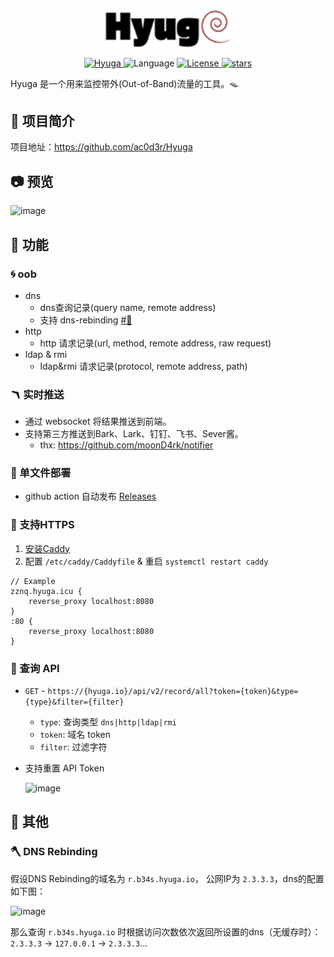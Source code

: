 <div align="center" >
    <img src="./docs/hyuga.png" width="200" alt="Hyuga" />
</div>
<p align="center">
    <a href="https://github.com/ac0d3r/Hyuga">
        <img alt="Hyuga" src="https://img.shields.io/badge/Hyuga-dev-yellow"/>
    </a>
    <img src="https://img.shields.io/badge/Language-Golang-blue" alt="Language" />
    <a href="https://github.com/ac0d3r/Hyuga/blob/master/LICENSE">
        <img alt="License" src="https://img.shields.io/github/license/ac0d3r/Hyuga"/>
    </a>
    <a href="https://github.com/ac0d3r/Hyuga/stargazers">
        <img alt="stars" src="https://img.shields.io/github/stars/ac0d3r/Hyuga"/>
    </a>
 </p>

Hyuga 是一个用来监控带外(Out-of-Band)流量的工具。🪤

## 🎉 项目简介

项目地址：https://github.com/ac0d3r/Hyuga

## 📷 预览
<img width="1511" alt="image" src="https://user-images.githubusercontent.com/26270009/236437388-a862b25f-e049-420d-aaf8-b06e4aa66ccc.png">

## 🎉 功能

### 🌀 oob
- dns
    - dns查询记录(query name, remote address)
    - 支持 dns-rebinding [#🔗](#-dns-rebinding)
- http 
    - http 请求记录(url, method, remote address, raw request)
- ldap & rmi
    - ldap&rmi 请求记录(protocol, remote address, path) 

### 🪃 实时推送 
- 通过 websocket 将结果推送到前端。
- 支持第三方推送到Bark、Lark、钉钉、飞书、Sever酱。
    - thx: https://github.com/moonD4rk/notifier

### 🔦 单文件部署
- github action 自动发布 [Releases](https://github.com/ac0d3r/Hyuga/releases)

### 🔐 支持HTTPS
1. [安装Caddy](https://caddyserver.com/docs/install)
2. 配置 `/etc/caddy/Caddyfile` & 重启 `systemctl restart caddy`
```caddyfile
// Example
zznq.hyuga.icu {
    reverse_proxy localhost:8080
}
:80 {
    reverse_proxy localhost:8080
}
```

### 🚀 查询 API
- `GET` - `https://{hyuga.io}/api/v2/record/all?token={token}&type={type}&filter={filter}`
    - `type`: 查询类型 `dns|http|ldap|rmi`
    - `token`: 域名 token
    - `filter`: 过滤字符
- 支持重置 API Token

    <img width="250" alt="image" src="https://user-images.githubusercontent.com/26270009/236441871-60e51cf3-e0dc-4786-a6a8-869655b31a07.png">


## 👀 其他

### 🪓 DNS Rebinding
假设DNS Rebinding的域名为 `r.b34s.hyuga.io`， 公网IP为 `2.3.3.3`，dns的配置如下图：

<img width="420" alt="image" src="https://user-images.githubusercontent.com/26270009/236439602-09e1222f-09b5-4cee-b10b-d8e23b384464.png">

那么查询 `r.b34s.hyuga.io` 时根据访问次数依次返回所设置的dns（无缓存时）：`2.3.3.3` -> `127.0.0.1` -> `2.3.3.3`...
